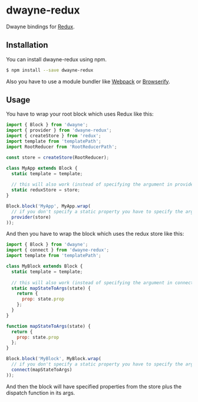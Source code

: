 # dwayne-redux

Dwayne bindings for [Redux](http://redux.js.org/ "Redux").

## Installation

You can install dwayne-redux using npm.

```bash
$ npm install --save dwayne-redux
```

Also you have to use a module bundler
like [Webpack](http://webpack.github.io/ "Webpack")
or [Browserify](http://browserify.org/ "Browserify").

## Usage

You have to wrap your root block which uses Redux like this:

```javascript
import { Block } from 'dwayne';
import { provider } from 'dwayne-redux';
import { createStore } from 'redux';
import template from 'templatePath';
import RootReducer from 'RootReducerPath';

const store = createStore(RootReducer);

class MyApp extends Block {
  static template = template;
  
  // this will also work (instead of specifying the argument in provider):
  static reduxStore = store;
}

Block.block('MyApp', MyApp.wrap(
  // if you don't specify a static property you have to specify the argument here
  provider(store)
));
```

And then you have to wrap the block
which uses the redux store like this:

```javascript
import { Block } from 'dwayne';
import { connect } from 'dwayne-redux';
import template from 'templatePath';

class MyBlock extends Block {
  static template = template;
  
  // this will also work (instead of specifying the argument in connect):
  static mapStateToArgs(state) {
    return {
      prop: state.prop
    };
  }
}

function mapStateToArgs(state) {
  return {
    prop: state.prop
  };
}

Block.block('MyBlock', MyBlock.wrap(
  // if you don't specify a static property you have to specify the argument here
  connect(mapStateToArgs)
));
```

And then the block will have specified properties
from the store plus the dispatch function in its args.
